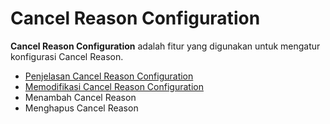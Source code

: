 # Cancel Reason Configuration

**Cancel Reason Configuration** adalah fitur yang digunakan untuk mengatur konfigurasi Cancel Reason.

- [Penjelasan Cancel Reason Configuration](./cancel-reason-configurator/penjelasan.md)
- [Memodifikasi Cancel Reason Configuration](./cancel-reason-configurator/memodifikasi.md)
- Menambah Cancel Reason
- Menghapus Cancel Reason
